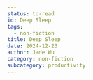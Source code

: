 ```yaml
---
status: to-read
id: Deep Sleep
tags:
  - non-fiction
title: Deep Sleep
date: 2024-12-23
author: Jade Wu
category: non-fiction
subcategory: productivity
---
```

